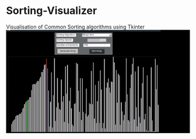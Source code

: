 # Sorting-Visualizer
Visualisation of Common Sorting algorithms using Tkinter
![alt-text](images/ezgif.com-gif-maker.gif)
